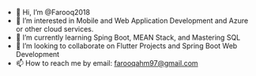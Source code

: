 - 👋 Hi, I’m @Farooq2018
- 👀 I’m interested in Mobile and Web Application Development and Azure or other cloud services.
- 🌱 I’m currently learning Sping Boot, MEAN Stack, and Mastering SQL
- 💞️ I’m looking to collaborate on Flutter Projects and Spring Boot Web Development
- 📫 How to reach me by email: farooqahm97@gmail.com

<!---
Farooq2018/Farooq2018 is a ✨ special ✨ repository because its `README.md` (this file) appears on your GitHub profile.
You can click the Preview link to take a look at your changes.
--->
